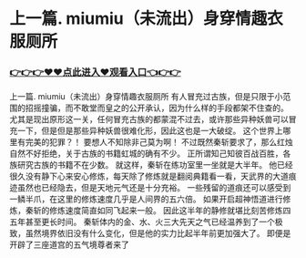 # 上一篇. miumiu（未流出）身穿情趣衣服厕所

### <a href="http://www.baidu.com/link?url=ok3_Ml5QdPpOWDUDT8PseJcBKYiYUthhvs1MDf_XWaxIqoOiiz3h9rK40scs4rg4&wd">👉👉👉♥♥点此进入♥观看入口👈👉👉</a>

上一篇. miumiu（未流出）身穿情趣衣服厕所
有人冒充过古族，但是只限于小范围的招摇撞骗，而不敢堂而皇之的公开承认，因为什么样的手段都架不住查的。
    尤其是现出原形这一关，任何冒充古族的都蒙混不过去，或许那些异种妖兽可以冒充一下，但是但是那些异种妖兽很难化形，因此这也是一大破绽。
    这个世界上哪里有完美的犯罪？！
    要想人不知除非己莫为啊！
    不过既然秦斩要求了，那么红烛自然不好拒绝，关于古族的书籍虹城的确有不少。
    正所谓知己知彼百战百胜，各族研究古族的书籍不在少数。
    就这样，秦斩在练功室里一坐就是大半年。
    他已经很久没有静下心来安心修炼，每天除了修炼就是翻阅典籍看一看，天武界的大道痕迹虽然也已经隐去，但是天地元气还是十分充裕。
    一些残留的道痕还可以感受到一鳞半爪，在这里的修炼速度几乎是人间界的五六倍。
    如果开启超神悟道进行修炼，秦斩的修炼速度简直如同飞起来一般。
    因此这半年的静修就堪比刻苦修炼四五年甚至更长时间。
    秦斩体内的金、水、火三大先天之气已经温养到了一个极致，虽然境界依旧没有什么变化，但是他的实力比起半年前更加强大了。
    即便是开辟了三座道宫的五气境尊者来了
